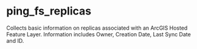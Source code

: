 # ping_fs_replicas
Collects basic information on replicas associated with an ArcGIS Hosted Feature Layer. Information includes Owner, Creation Date, Last Sync Date and ID. 
